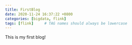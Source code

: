 ```yaml
---
title: FirstBlog
date: 2020-11-24 16:37:22 +0800
categories: [bigdata, flink]
tags: [flink]     # TAG names should always be lowercase
---
```


This is my first blog!

